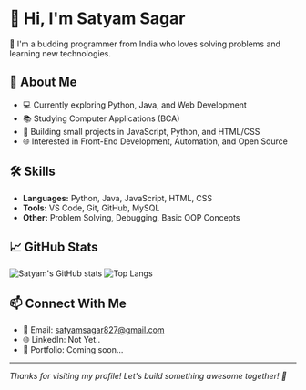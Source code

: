 # 👋 Hi, I'm Satyam Sagar

🌱 I'm a budding programmer from India who loves solving problems and learning new technologies.

## 🚀 About Me

- 💻 Currently exploring Python, Java, and Web Development
- 📚 Studying Computer Applications (BCA)
- 🔨 Building small projects in JavaScript, Python, and HTML/CSS
- 🌐 Interested in Front-End Development, Automation, and Open Source

## 🛠️ Skills

- **Languages:** Python, Java, JavaScript, HTML, CSS
- **Tools:** VS Code, Git, GitHub, MySQL
- **Other:** Problem Solving, Debugging, Basic OOP Concepts

## 📈 GitHub Stats

![Satyam's GitHub stats](https://github-readme-stats.vercel.app/api?username=SatyamSagar&show_icons=true&theme=radical)
![Top Langs](https://github-readme-stats.vercel.app/api/top-langs/?username=SatyamSagar&layout=compact&theme=radical)

## 📫 Connect With Me

- 📧 Email: satyamsagar827@gmail.com 
- 🌐 LinkedIn: Not Yet..
- 📝 Portfolio: Coming soon...

---

*Thanks for visiting my profile! Let's build something awesome together! 🚀*
